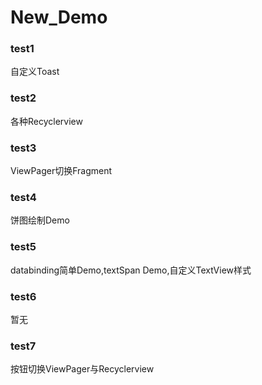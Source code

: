 # New_Demo

### test1  
自定义Toast

### test2
各种Recyclerview

### test3
ViewPager切换Fragment

### test4
饼图绘制Demo

### test5
databinding简单Demo,textSpan Demo,自定义TextView样式

### test6
暂无

### test7
按钮切换ViewPager与Recyclerview
